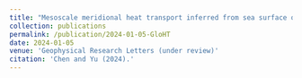 ```yaml
---
title: "Mesoscale meridional heat transport inferred from sea surface observations"
collection: publications
permalink: /publication/2024-01-05-GloHT
date: 2024-01-05
venue: 'Geophysical Research Letters (under review)'
citation: 'Chen and Yu (2024).'
---
```

